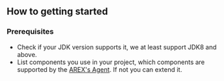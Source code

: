 ## How to getting started

### Prerequisites

- Check if your JDK version supports it, we at least support JDK8 and above.
- List components you use in your project, which components are supported by the [AREX's Agent](https://github.com/arextest/arex-agent-java).
    If not you can extend it.
